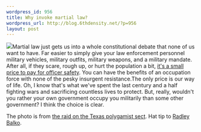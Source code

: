 ```yaml
--- 
wordpress_id: 956
title: Why invoke martial law?
wordpress_url: http://blog.6thdensity.net/?p=956
layout: post
---
```

<p><img src="http://d.yimg.com/us.yimg.com/p/ap/20080415/capt.01619a17805a42088b34a2b8126a59c6.polygamist_retreat_dn204.jpg?x=400&y=300&sig=rX5DljLPiBQCSH7kQ8DQCA--" />Martial law just gets us into a whole constitutional debate that none of us want to have.  Far easier to simply give your law enforcement personnel military vehicles, military outfits, military weapons, and a military mandate.  After all, if they scare, rough up, or hurt the population a bit, <a href="http://blog.6thdensity.net/?p=928">it's a small price to pay for officer safety</a>. You can have the benefits of an occupation force with none of the pesky insurgent resistance.</p<p>The only price is our way of life. Oh, I know that's what we've spent the last century and a half fighting wars and sacrificing countless lives to protect.  But, really, wouldn't you rather your own government occupy you militarily than some other government?  I think the choice is clear.</p><p>The photo is from <a href="http://www.usatoday.com/news/nation/2008-04-15-polygamist-raid_N.htm?csp=34">the raid on the Texas polygamist sect</a>.  Hat tip to <a href="http://www.theagitator.com/2008/04/17/morning-links-38/">Radley Balko</a>.</p>
